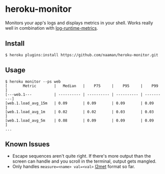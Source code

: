 # heroku-monitor
Monitors your app's logs and displays metrics in your shell. Works really well in 
combination with [log-runtime-metrics](https://devcenter.heroku.com/articles/log-runtime-metrics).

## Install
```
$ heroku plugins:install https://github.com/naaman/heroku-monitor.git
```

## Usage
```
$ heroku monitor --ps web
[       Metric        |   Median   |    P75     |    P95     |    P99    ]
[---web.1---          | ---------- | ---------- | ---------- | ----------]
[web.1.load_avg_15m   | 0.09       | 0.09       | 0.09       | 0.09      ]
[web.1.load_avg_1m    | 0.02       | 0.02       | 0.03       | 0.03      ]
[web.1.load_avg_5m    | 0.08       | 0.09       | 0.09       | 0.09      ]
...
```

## Known Issues
* Escape sequences aren't quite right. If there's more output than the screen
can handle and you scroll in the terminal, output gets mangled.
* Only handles `measure=<name> val=<val>` [l2met](https://github.com/ryandotsmith/l2met)
format so far.
